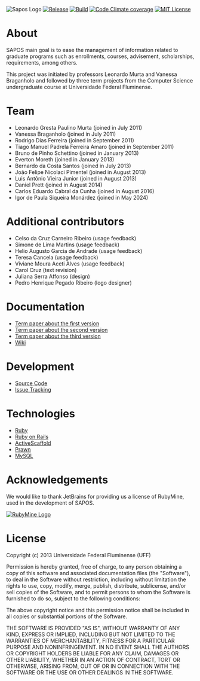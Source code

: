 ![Sapos Logo](https://github.com/gems-uff/sapos/blob/main/app/assets/images/logoSapos.png?raw=true)
[![Release](https://img.shields.io/github/release/gems-uff/sapos.svg)](https://github.com/gems-uff/sapos/releases)
[![Build](https://img.shields.io/github/actions/workflow/status/gems-uff/sapos/rubyonrails.yml)](https://github.com/gems-uff/sapos/actions/workflows/rubyonrails.yml)
[![Code Climate coverage](https://img.shields.io/codeclimate/coverage/gems-uff/sapos)](https://codeclimate.com/github/gems-uff/sapos)
[![MIT License](https://img.shields.io/github/license/gems-uff/sapos.svg)](https://github.com/gems-uff/sapos/blob/master/LICENSE)

# About

SAPOS main goal is to ease the management of information related to graduate programs such as enrollments, courses, advisement, scholarships, requirements, among others.

This project was initiated by professors Leonardo Murta and Vanessa Braganholo and followed by three term projects from the Computer Science undergraduate course at Universidade Federal Fluminense. 

# Team

* Leonardo Gresta Paulino Murta (joined in July 2011)
* Vanessa Braganholo (joined in July 2011)
* Rodrigo Dias Ferreira (joined in September 2011)
* Tiago Manuel Padrela Ferreira Amaro (joined in September 2011)
* Bruno de Pinho Schettino (joined in January 2013)
* Everton Moreth (joined in January 2013)
* Bernardo da Costa Santos (joined in July 2013)
* João Felipe Nicolaci Pimentel (joined in August 2013)
* Luis Antônio Vieira Junior (joined in August 2013)
* Daniel Prett (joined in August 2014)
* Carlos Eduardo Cabral da Cunha (joined in August 2016)
* Igor de Paula Siqueira Monárdez (joined in May 2024)

# Additional contributors

* Celso da Cruz Carneiro Ribeiro (usage feedback)
* Simone de Lima Martins (usage feedback)
* Helio Augusto Garcia de Andrade (usage feedback)
* Teresa Cancela (usage feedback)
* Viviane Moura Aceti Alves (usage feedback)
* Carol Cruz (text revision)
* Juliana Serra Affonso (design)
* Pedro Henrique Pegado Ribeiro (logo designer)

# Documentation

* [Term paper about the first version](https://github.com/gems-uff/sapos/raw/master/doc/TCC%20Rodrigo%20e%20Tiago.pdf)
* [Term paper about the second version](https://github.com/gems-uff/sapos/raw/master/doc/TCC%20Bruno%20Schettino.pdf)
* [Term paper about the third version](https://github.com/gems-uff/sapos/raw/master/doc/TCC%20Joao%20e%20Luis.pdf)
* [Wiki](https://github.com/gems-uff/sapos/wiki)

# Development

* [Source Code](https://github.com/gems-uff/sapos)
* [Issue Tracking](https://github.com/gems-uff/sapos/issues)

# Technologies

* [Ruby](https://github.com/ruby/ruby)
* [Ruby on Rails](https://github.com/rails/rails)
* [ActiveScaffold](https://github.com/activescaffold/active_scaffold)
* [Prawn](https://github.com/prawnpdf/prawn)
* [MySQL](http://www.mysql.com/)

# Acknowledgements

We would like to thank JetBrains for providing us a license of RubyMine, used in the development of SAPOS. 

[![RubyMine Logo](https://raw.githubusercontent.com/gems-uff/sapos/master/doc/rubymine.png)](http://www.jetbrains.com/ruby)

# License

Copyright (c) 2013 Universidade Federal Fluminense (UFF)  
  
Permission is hereby granted, free of charge, to any person obtaining a copy
of this software and associated documentation files (the "Software"), to deal
in the Software without restriction, including without limitation the rights
to use, copy, modify, merge, publish, distribute, sublicense, and/or sell
copies of the Software, and to permit persons to whom the Software is
furnished to do so, subject to the following conditions:  
  
The above copyright notice and this permission notice shall be included in
all copies or substantial portions of the Software.  
  
THE SOFTWARE IS PROVIDED "AS IS", WITHOUT WARRANTY OF ANY KIND, EXPRESS OR
IMPLIED, INCLUDING BUT NOT LIMITED TO THE WARRANTIES OF MERCHANTABILITY,
FITNESS FOR A PARTICULAR PURPOSE AND NONINFRINGEMENT. IN NO EVENT SHALL THE
AUTHORS OR COPYRIGHT HOLDERS BE LIABLE FOR ANY CLAIM, DAMAGES OR OTHER
LIABILITY, WHETHER IN AN ACTION OF CONTRACT, TORT OR OTHERWISE, ARISING FROM,
OUT OF OR IN CONNECTION WITH THE SOFTWARE OR THE USE OR OTHER DEALINGS IN
THE SOFTWARE.
